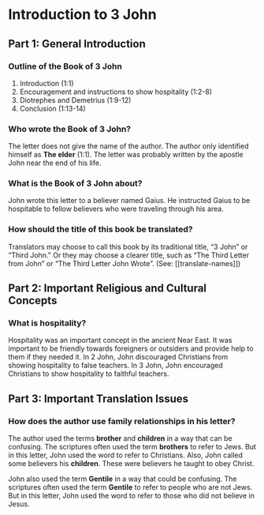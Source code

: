 # Introduction to 3 John

## Part 1: General Introduction

### Outline of the Book of 3 John

1. Introduction (1:1)
2. Encouragement and instructions to show hospitality (1:2-8)
3. Diotrephes and Demetrius (1:9-12)
4. Conclusion (1:13-14)

### Who wrote the Book of 3 John?

The letter does not give the name of the author. The author only identified himself as **The elder** (1:1). The letter was probably written by the apostle John near the end of his life.

### What is the Book of 3 John about?

John wrote this letter to a believer named Gaius. He instructed Gaius to be hospitable to fellow believers who were traveling through his area.

### How should the title of this book be translated?

Translators may choose to call this book by its traditional title, “3 John” or “Third John.” Or they may choose a clearer title, such as “The Third Letter from John” or “The Third Letter John Wrote”. (See: [[translate-names]])

## Part 2: Important Religious and Cultural Concepts

### What is hospitality?

Hospitality was an important concept in the ancient Near East. It was important to be friendly towards foreigners or outsiders and provide help to them if they needed it. In 2 John, John discouraged Christians from showing hospitality to false teachers. In 3 John, John encouraged Christians to show hospitality to faithful teachers.

## Part 3: Important Translation Issues

### How does the author use family relationships in his letter?

The author used the terms **brother** and **children** in a way that can be confusing. The scriptures often used the term **brothers** to refer to Jews. But in this letter, John used the word to refer to Christians. Also, John called some believers his **children**. These were believers he taught to obey Christ.

John also used the term **Gentile** in a way that could be confusing. The scriptures often used the term **Gentile** to refer to people who are not Jews. But in this letter, John used the word to refer to those who did not believe in Jesus.